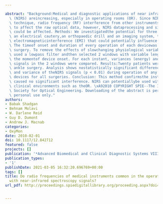 ---
abstract: "Background:Medical and diagnostic applications of near infrared spectroscopy\
  \ (NIRS) areincreasing, especially in operating rooms (OR). Since NIRS is anoptical\
  \ technique, radio frequency (RF) interference from other instruments isunlikely\
  \ to affect the raw optical data, however, NIRS dataprocessing and signal output\
  \ could be affected. Methods: We investigatedthe potential for three common OR instruments:\
  \ an electrical cautery,an orthopaedic drill and an imaging system, to generate\
  \ electromagneticinterference (EMI) that could potentially influence NIRS signals.\
  \ The timeof onset and duration of every operation of each devicewas recorded during\
  \ surgery. To remove the effects of slowchanging physiological variables, we first\
  \ used a lowpass filter andthen selected 2 windows with variable lengths around\
  \ the momentof device onset. For each instant, variances (energy) and meansof the\
  \ signals in the 2 windows were compared. Results:Twenty patients were studied during\
  \ ankle surgery. Analysis shows nostatistically significant difference in the means\
  \ and variance of theNIRS signals (p < 0.01) during operation of any ofthe three\
  \ devices for all surgeries. Conclusion: This method confirmsthe instruments evaluated\
  \ caused no significant interference. NIRS can potentiallybe used without EMI in\
  \ clinical environments such as theOR. \xA92010 COPYRIGHT SPIE--The International\
  \ Society for Optical Engineering. Downloading of the abstract is permitted for\
  \ personal use only."
authors:
- Babak Shadgan
- Behnam Molavi
- W. Darlene Reid
- Guy D. Dumont
- Andrew J. Macnab
categories:
- OxyMon
date: 2010-02-01
doi: 10.1117/12.842712
featured: false
projects: []
publication: '*Advanced Biomedical and Clinical Diagnostic Systems VIII*'
publication_types:
- '1'
publishDate: 2021-03-05 16:32:20.696769+00:00
tags: []
title: Do radio frequencies of medical instruments common in the operating room interfere
  with near-infrared spectroscopy signals?
url_pdf: http://proceedings.spiedigitallibrary.org/proceeding.aspx?doi=10.1117/12.842712

---
